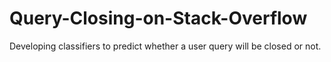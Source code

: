 # Query-Closing-on-Stack-Overflow
Developing classifiers to predict whether a user query will be closed or not.
